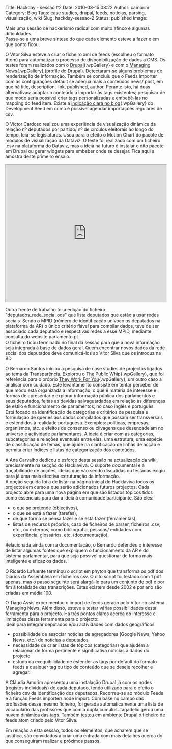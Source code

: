 Title: Hackday - sessão #2
Date: 2010-08-15 08:22
Author: camorim
Category: Blog
Tags: case studies, drupal, feeds, notícias, parsing, visualização, wiki
Slug: hackday-sessao-2
Status: published
Image: 

Mais uma sessão de hackerismo radical com muito afinco e algumas dificuldades.  
Passa-se a uma breve síntese do que cada elemento esteve a fazer e em que ponto ficou.

O Vítor Silva esteve a criar o ficheiro xml de feeds (escolheu o formato Atom) para automatizar o processo de disponibilização de dados a CMS. Os testes foram realizados com o [Drupal](http://drupal.org "Drupal"){.wpGallery} e com o [Managing News](http://managingnews.com "Managing News"){.wpGallery} (profile do Drupal). Detectaram-se alguns problemas de renderização de informação. Também se concluiu que o Feeds Importer com as configurações default se adequa mais a conteúdos news/ post, em que há title, description, link, published, author. Perante isto, há duas alternativas: adaptar o conteúdo a importar às tags existentes; pesquisar de que modo seria possível criar tags personalizadas e embebê-las no mapping do feed item. Existe a [indicação clara no blog](http://developmentseed.org/blog/2009/dec/15/importing-and-aggregating-stuff-feeds "Blog Development Seed - import regular do csv"){.wpGallery} do Development Seed em como é possível agendar importações regulares de csv.

O Victor Cardoso realizou uma experiência de visualização dinâmica da relação nº deputados por partido/ nº de círculos eleitorais ao longo do tempo, leia-se legislaturas. Usou para o efeito o Motion Chart do pacote de módulos de visualização da Dataviz. O teste foi realizado com um ficheiro .csv na plataforma do Dataviz, mas a ideia na futuro é instalar o dito pacote em Drupal ou gerar widgets para embeber onde se desejar. Fica aqui a amostra deste primeiro ensaio.

<iframe scrolling="no" width="100%" height="430px" src="http://www.dataviz.org/sites/default/files/gvs_embed/37/import_oportoem_datagovpt_c_0.html"></iframe>

Outra frente de trabalho foi a edição do ficheiro "deputados\_rede\_social.ods" que lista deputados que estão a usar redes sociais. Sendo o MPID (número de identificação unívoco os deputados na plataforma da AR) o único critério fiável para compilar dados, teve de ser associado cada deputado e respectivas redes a esse MPID, mediante consulta do website parlamento.pt  
O ficheiro ficou terminado no final da sessão para que a nova informação seja integrada à base de dados geral. Quem encontrar novos dados da rede social dos deputados deve comunicá-los ao Vítor Silva que os introduz na BD.

O Bernardo Santos iniciou a pesquisa de case studies de projectos ligados ao tema da Transparência. Explorou o [The Public Whip](http://www.publicwhip.org.uk/ "The Public Whip"){.wpGallery}, que foi referência para o próprio [They Work For You](http://www.theyworkforyou.com "Theyworkforyou.com"){.wpGallery}, um outro caso a analisar com cuidado. Este levantamento consiste em tentar perceber de que modo está organizada a informação, o que é matéria de interesse e formas de apresentar e explorar informação pública dos parlamentos e seus deputados, feitas as devidas salvaguardadas em relação às diferenças de estilo e funcionamento de parlamentos, no caso inglês e português.  
Está focado na identificação de categorias e critérios de pesquisa e formulação de queries aos dados compilados que possam ser transversais e estendidos à realidade portuguesa. Exemplos: políticas, empresas, organismos, etc. e efeitos de consenso ou clivagens que desencadeiam no universo e actividade parlamentares. A ideia é criar com as categorias, subcategorias e relações eventuais entre elas, uma estrutura, uma espécie de classificação de temas, que ajude na clarificação de linhas de acção e permita criar índices e listas de categorização dos conteúdos.

A Ana Carvalho dedicou o esforço desta sessão na actualização da wiki, precisamente na secção do Hacklaviva. O suporte documental e a traçabilidade de acções, ideias que vão sendo discutidas ou testadas exigiu para já uma mais efectiva estruturação da informação.  
A opção seguida foi a de listar na página inicial do Hacklaviva todos os projectos em curso a que serão adicionados futuros projectos. Cada projecto abre para uma nova página em que são listados tópicos tidos como essenciais para dar a ideia à comunidade participante. São eles:

-   o que se pretende (objectivos),
-   o que se está a fazer (tarefas),
-   de que forma se pensa fazer e se está fazer (ferramentas),
-   listas de recursos próprios, caso de ficheiros de parser, ficheiros .csv, etc., ou externos, como bibliografia, pessoas/ entidades com experiência, glossários, etc. (documentação).

Relacionada ainda com a documentação, o Bernardo defendeu o interesse de listar algumas fontes que expliquem o funcionamento da AR e do sistema parlamentar, para que seja possível questionar de forma mais inteligente e eficaz os dados.

O Ricardo Lafuente terminou o script em phyton que transforma os pdf dos Diários da Assembleia em ficheiros csv. O dito script foi testado com 1 pdf apenas, mas o passo seguinte será alargá-lo para um conjunto de pdf e por fim à totalidade das transcrições. Estas existem desde 2002 e por ano são criadas em média 100.

O Tiago Assis experimentou o import de feeds gerado pelo Vítor no sistema Managing News. Além disso, esteve a testar várias possibilidades desta ferramenta para o projecto. Há três pontos claros acerca do interesse e limitações desta ferramenta para o projecto:  
ideal para integrar deputados e/ou actividades com dados geográficos

-   possibilidade de associar notícias de agregadores (Google News, Yahoo News, etc.) de notícias a deputados
-   necessidade de criar listas de tópicos (categorias) que ajudem a relacionar de forma pertinente e significativa notícias a dados do projecto
-   estudo da exequibilidade de estender as tags por default do formato feeds a qualquer tag ou tipo de conteúdo que se deseje recolher e agregar.

A Cláudia Amorim apresentou uma instalação Drupal já com os nodes (registos individuais) de cada deputado, tendo utilizado para o efeito o ficheiro csv da identificação dos deputados. Recorreu-se ao módulo Feeds e à função Feeds importer/ node import. Com base no campo das profissões desse mesmo ficheiro, foi gerada automaticamente uma lista de vocabulário das profissões que com a dupla cumulus+tagadelic gerou uma nuvem dinâmica das tags. Também testou em ambiente Drupal o ficheiro de feeds atom criado pelo Vítor Silva.

Em relação a esta sessão, todos os elementos, que acharem que se justifica, são convidados a criar uma entrada com mais detalhes acerca do que conseguiram realizar e próximos passos.
